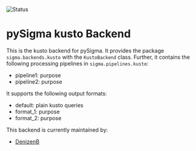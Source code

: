 

![Status](https://img.shields.io/badge/Status-pre--release-orange)

# pySigma kusto Backend

This is the kusto backend for pySigma. It provides the package `sigma.backends.kusto` with the `KustoBackend` class.
Further, it contains the following processing pipelines in `sigma.pipelines.kusto`:

* pipeline1: purpose
* pipeline2: purpose

It supports the following output formats:

* default: plain kusto queries
* format_1: purpose
* format_2: purpose

This backend is currently maintained by:

* [DenizenB](https://github.com/DenizenB/)